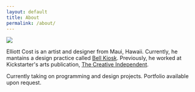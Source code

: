 ```yaml
---
layout: default
title: About
permalink: /about/
---
```


![](https://files.elliott.computer/images/elliott.jpg)

Elliott Cost is an artist and designer from Maui, Hawaii. Currently, he mantains a design practice called [Bell Kiosk](https://bellkiosk.site). Previously, he worked at Kickstarter's arts publication, [The Creative Independent](https://thecreativeindependent.com/people/).

<span class="highlight">Currently taking on programming and design projects. Portfolio available upon request.</span>
